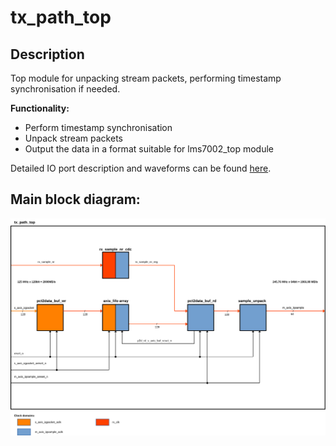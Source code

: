 # tx_path_top

## Description
Top module for unpacking stream packets, performing timestamp synchronisation if needed.

**Functionality:**
- Perform timestamp synchronisation
- Unpack stream packets
- Output the data in a format suitable for lms7002_top module

Detailed IO port description and waveforms can be found [here](./doc/tx_path_top.md).

## Main block diagram:

![top.svg](doc/top.svg)

